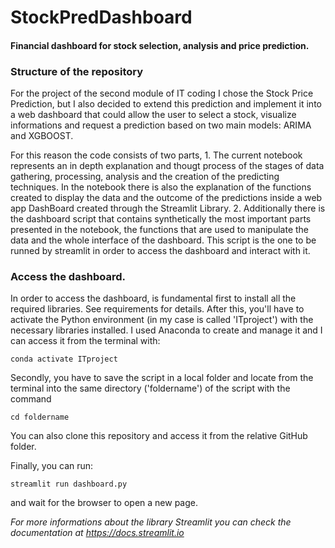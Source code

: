 # StockPredDashboard
 #### Financial dashboard for stock selection, analysis and price prediction.

 ### Structure of the repository
 For the project of the second module of IT coding I chose the Stock Price Prediction, but I also decided to extend this prediction and implement it into a web dashboard that could allow the user to select a stock, visualize informations and request a prediction based on two main models: ARIMA and XGBOOST. 

 For this reason the code consists of two parts, 
    1. The current notebook represents an in depth explanation and thougt process of the stages of data gathering, processing, analysis and the creation of the predicting techniques. In the notebook there is also the explanation of the functions created to display the data and the outcome of the predictions inside a web app DashBoard created through the Streamlit Library. 
    2. Additionally there is the dashboard script that contains synthetically the most important parts presented in the notebook, the functions that are used to manipulate the data and the whole interface of the dashboard. This script is the one to be runned by streamlit in order to access the dashboard and interact with it. 

 ### Access the dashboard. 
 In order to access the dashboard, is fundamental first to install all the required libraries. See requirements for details.
 After this, you'll have to activate the Python environment (in my case is called 'ITproject') with the necessary libraries installed. I used Anaconda to create and manage it and I can access it from the terminal with:
 
    conda activate ITproject

 Secondly, you have to save the script in a local folder and locate from the terminal into the same directory ('foldername') of the script with the command 
 
    cd foldername

 You can also clone this repository and access it from the relative GitHub folder. 

 Finally, you can run:

    streamlit run dashboard.py

 and wait for the browser to open a new page. 

 _For more informations about the library Streamlit you can check the documentation at https://docs.streamlit.io_
